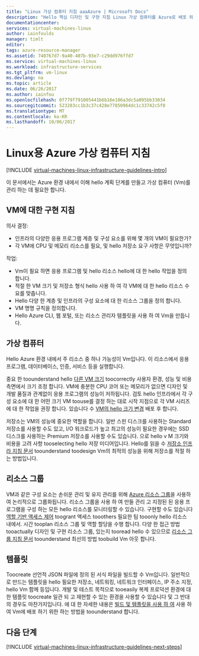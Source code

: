 ```yaml
---
title: "Linux 가상 컴퓨터 지침 aaaAzure | Microsoft Docs"
description: "Hello 핵심 디자인 및 구현 지침 Linux 가상 컴퓨터를 Azure로 배포 하기 위한 방법을 알아봅니다"
documentationcenter: 
services: virtual-machines-linux
author: iainfoulds
manager: timlt
editor: 
tags: azure-resource-manager
ms.assetid: 740767d7-9a40-407b-93e7-c29dd976ffd7
ms.service: virtual-machines-linux
ms.workload: infrastructure-services
ms.tgt_pltfrm: vm-linux
ms.devlang: na
ms.topic: article
ms.date: 06/26/2017
ms.author: iainfou
ms.openlocfilehash: 0f779f791005441b6b16e106a3dc5a095bb33034
ms.sourcegitcommit: 523283cc1b3c37c428e77850964dc1c33742c5f0
ms.translationtype: MT
ms.contentlocale: ko-KR
ms.lasthandoff: 10/06/2017
---
```

# <a name="azure-virtual-machines-guidelines-for-linux"></a>Linux용 Azure 가상 컴퓨터 지침
[!INCLUDE [virtual-machines-linux-infrastructure-guidelines-intro](../../../includes/virtual-machines-linux-infrastructure-guidelines-intro.md)]

이 문서에서는 Azure 환경 내에서 이해 hello 계획 단계를 만들고 가상 컴퓨터 (Vm)를 관리 하는 데 필요한 합니다.

## <a name="implementation-guidelines-for-vms"></a>VM에 대한 구현 지침
의사 결정:

* 인프라의 다양한 응용 프로그램 계층 및 구성 요소를 위해 몇 개의 VM이 필요한가?
* 각 VM에 CPU 및 메모리 리소스를 필요, 및 hello 저장소 요구 사항은 무엇입니까?

작업:

* Vm이 필요 하면 응용 프로그램 및 hello 리소스 hello에 대 한 hello 작업을 정의 합니다.
* 적절 한 VM 크기 및 저장소 형식 hello 사용 하 여 각 VM에 대 한 hello 리소스 수요를 맞춥니다.
* Hello 다양 한 계층 및 인프라의 구성 요소에 대 한 리소스 그룹을 정의 합니다.
* VM 명명 규칙을 정의합니다.
* Hello Azure CLI, 웹 포털, 또는 리소스 관리자 템플릿을 사용 하 여 Vm을 만듭니다.

## <a name="virtual-machines"></a>가상 컴퓨터
Hello Azure 환경 내에서 주 리소스 중 하나 가능성이 Vm입니다. 이 리소스에서 응용 프로그램, 데이터베이스, 인증, 서비스 등을 실행합니다.

중요 한 toounderstand hello [다른 VM 크기](sizes.md) toocorrectly 사용자 환경, 성능 및 비용 측면에서 크기 조정 합니다. VM에 충분한 CPU 코어 또는 메모리가 없으면 디자인 및 개발 품질과 관계없이 응용 프로그램의 성능이 저하됩니다. 검토 hello 인프라에서 각 구성 요소에 대 한 어떤 크기 VM toouse를 결정 하는 대로 시작 지점으로 각 VM 시리즈에 대 한 작업을 권장 합니다. 있습니다 수 [VM의 hello 크기 변경](change-vm-size.md) 배포 후 합니다.

저장소는 VM의 성능에 중요한 역할을 합니다. 일반 스핀 디스크를 사용하는 Standard 저장소를 사용할 수도 있고, I/O 워크로드가 높고 최고의 성능이 필요한 경우에는 SSD 디스크를 사용하는 Premium 저장소를 사용할 수도 있습니다. 으로 hello v M 크기와 비용을 고려 사항 tooselecting hello 저장 미디어입니다. Hello를 읽을 수 [저장소 인프라 지침 문서](infrastructure-storage-solutions-guidelines.md) toounderstand toodesign Vm의 최적의 성능을 위해 저장소를 적절 하는 방법입니다.

## <a name="resource-groups"></a>리소스 그룹
VM과 같은 구성 요소는 손쉬운 관리 및 유지 관리를 위해 [Azure 리소스 그룹](../../azure-resource-manager/resource-group-overview.md)을 사용하여 논리적으로 그룹화됩니다. 리소스 그룹을 사용 하 여 만들 관리 고 지정된 된 응용 프로그램을 구성 하는 모든 hello 리소스를 모니터링할 수 있습니다. 구현할 수도 있습니다 [역할 기반 액세스 제어](../../active-directory/role-based-access-control-what-is.md) toogrant 액세스 tooothers 필요한 팀 tooonly hello 리소스 내에서. 시간 tooplan 리소스 그룹 및 역할 할당을 수행 합니다. 다양 한 접근 방법 tooactually 디자인 및 구현 리소스 그룹, 있는지 tooread hello 수 있으므로 [리소스 그룹 지침 문서](infrastructure-resource-groups-guidelines.md) toounderstand 최선의 방법 toobuild Vm 아웃 합니다.

## <a name="templates"></a>템플릿
Toocreate 선언적 JSON 파일에 정의 된 서식 파일을 빌드할 수 Vm입니다. 일반적으로 만드는 템플릿을 hello 필요한 저장소, 네트워킹, 네트워크 인터페이스, IP 주소 지정, hello Vm 함께 등입니다. 개발 및 테스트 목적으로 tooeasily 복제 프로덕션 환경에 대 한 템플릿 toocreate 일관 되 고 재현할 수 있는 환경을 사용할 수 있습니다 및 그 반대의 경우도 마찬가지입니다. 에 대 한 자세한 내용은 [빌드 및 템플릿을 사용 하 여](../../azure-resource-manager/resource-group-overview.md#template-deployment) 사용 하 여 Vm에 배포 하기 위한 하는 방법을 toounderstand 합니다.

## <a name="next-steps"></a>다음 단계
[!INCLUDE [virtual-machines-linux-infrastructure-guidelines-next-steps](../../../includes/virtual-machines-linux-infrastructure-guidelines-next-steps.md)]

